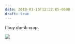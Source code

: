 ```yaml
---
date: 2018-03-16T12:22:05-0600
draft: true
---
```




I buy dumb crap.

![](/images/2018/128a2f18b9.jpg)



